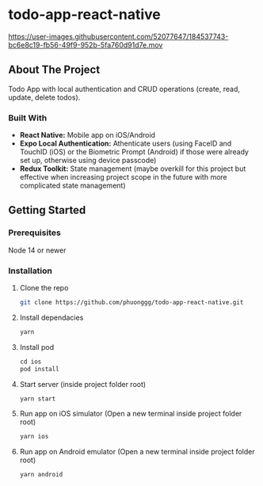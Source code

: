 # todo-app-react-native

https://user-images.githubusercontent.com/52077647/184537743-bc6e8c19-fb56-49f9-952b-5fa760d91d7e.mov

<!-- ABOUT THE PROJECT -->
## About The Project

Todo App with local authentication and CRUD operations (create, read, update, delete todos).


### Built With

* **React Native:** Mobile app on iOS/Android
* **Expo Local Authentication:** Athenticate users (using FaceID and TouchID (iOS) or the Biometric Prompt (Android) if those were already set up, otherwise using device passcode)
* **Redux Toolkit:** State management (maybe overkill for this project but effective when increasing project scope in the future with more complicated state management) 


<!-- GETTING STARTED -->
## Getting Started

### Prerequisites

Node 14 or newer

### Installation


1. Clone the repo
   ```sh
   git clone https://github.com/phuonggg/todo-app-react-native.git
   ```
2. Install dependacies
   ```sh
   yarn
   ```
3. Install pod
   ```js
   cd ios
   pod install
   ```
4. Start server (inside project folder root)
   ```sh
   yarn start
   ```
5. Run app on iOS simulator (Open a new terminal inside project folder root)
   ```sh
   yarn ios
   ```
6. Run app on Android emulator (Open a new terminal inside project folder root)
   ```sh
   yarn android
   ```
